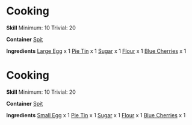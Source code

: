 <!-- TITLE: Blue Cherry Pie -->
<!-- SUBTITLE: A delicious pie made from blue cherries -->

# Cooking
**Skill**
Minimum: 10
Trivial: 20

**Container**
[Spit](spit)

**Ingredients**
[Large Egg](large-egg) x 1
[Pie Tin](pie-tin) x 1
[Sugar](sugar) x 1
[Flour](flour) x 1
[Blue Cherries](blue-cherries) x 1

# Cooking
**Skill**
Minimum: 10
Trivial: 20

**Container**
[Spit](spit)

**Ingredients**
[Small Egg](small-egg) x 1
[Pie Tin](pie-tin) x 1
[Sugar](sugar) x 1
[Flour](flour) x 1
[Blue Cherries](blue-cherries) x 1